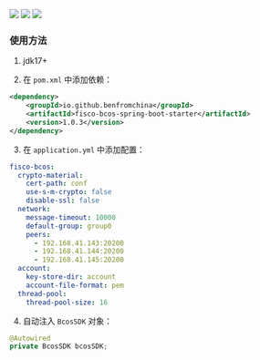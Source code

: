 [![](https://img.shields.io/badge/license-Apache--2.0-4D7A97)](https://www.apache.org/licenses/LICENSE-2.0.html)
[![](https://img.shields.io/badge/maven%20central-v1.0.3-brightgreen)](https://central.sonatype.com/artifact/io.github.benfromchina/fisco-bcos-spring-boot-starter)
[![](https://img.shields.io/badge/release-v1.0.3-blue)](https://github.com/benfromchina/fisco-bcos-spring-boot-starter/releases/tag/v1.0.3)

### 使用方法

1. jdk17+

2. 在 `pom.xml` 中添加依赖：

```xml
<dependency>
    <groupId>io.github.benfromchina</groupId>
    <artifactId>fisco-bcos-spring-boot-starter</artifactId>
    <version>1.0.3</version>
</dependency>
```

3. 在 `application.yml` 中添加配置：

```yaml
fisco-bcos:
  crypto-material:
    cert-path: conf
    use-s-m-crypto: false
    disable-ssl: false
  network:
    message-timeout: 10000
    default-group: group0
    peers:
      - 192.168.41.143:20200
      - 192.168.41.144:20200
      - 192.168.41.145:20200
  account:
    key-store-dir: account
    account-file-format: pem
  thread-pool:
    thread-pool-size: 16
```

4. 自动注入 `BcosSDK` 对象：

```java
@Autowired
private BcosSDK bcosSDK;
```